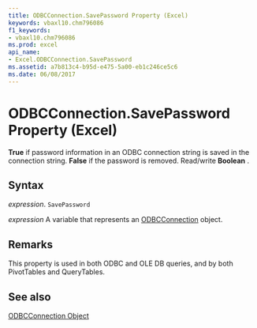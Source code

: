 ```yaml
---
title: ODBCConnection.SavePassword Property (Excel)
keywords: vbaxl10.chm796086
f1_keywords:
- vbaxl10.chm796086
ms.prod: excel
api_name:
- Excel.ODBCConnection.SavePassword
ms.assetid: a7b813c4-b95d-e475-5a00-eb1c246ce5c6
ms.date: 06/08/2017
---
```



# ODBCConnection.SavePassword Property (Excel)

 **True** if password information in an ODBC connection string is saved in the connection string. **False** if the password is removed. Read/write **Boolean** .


## Syntax

 _expression_. `SavePassword`

 _expression_ A variable that represents an [ODBCConnection](Excel.ODBCConnection.md) object.


## Remarks

This property is used in both ODBC and OLE DB queries, and by both PivotTables and QueryTables.


## See also


[ODBCConnection Object](Excel.ODBCConnection.md)

